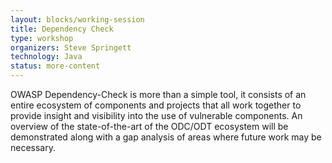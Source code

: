 ```yaml
---
layout: blocks/working-session
title: Dependency Check
type: workshop
organizers: Steve Springett
technology: Java
status: more-content
---
```


OWASP Dependency-Check is more than a simple tool, it consists of an entire ecosystem of components and projects that all work together to provide insight and visibility into the use of vulnerable components. An overview of the state-of-the-art of the ODC/ODT ecosystem will be demonstrated along with a gap analysis of areas where future work may be necessary.
